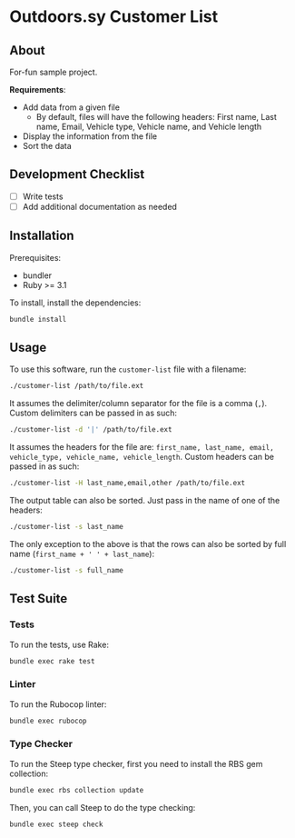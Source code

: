 # Outdoors.sy Customer List

## About
For-fun sample project.

**Requirements**:
- Add data from a given file
  - By default, files will have the following headers: First name, Last name, Email, Vehicle type, Vehicle name, and Vehicle length
- Display the information from the file
- Sort the data

## Development Checklist
- [ ] Write tests
- [ ] Add additional documentation as needed

## Installation
Prerequisites:
- bundler
- Ruby >= 3.1

To install, install the dependencies:
```sh
bundle install
```

## Usage
To use this software, run the `customer-list` file with a filename:
```sh
./customer-list /path/to/file.ext
```

It assumes the delimiter/column separator for the file is a comma (`,`).
Custom delimiters can be passed in as such:
```sh
./customer-list -d '|' /path/to/file.ext
```

It assumes the headers for the file are: `first_name, last_name, email, vehicle_type, vehicle_name, vehicle_length`.
Custom headers can be passed in as such:
```sh
./customer-list -H last_name,email,other /path/to/file.ext
```

The output table can also be sorted. Just pass in the name of one of the headers:
```sh
./customer-list -s last_name
```

The only exception to the above is that the rows can also be sorted by full name (`first_name + ' ' + last_name`):
```sh
./customer-list -s full_name
```

## Test Suite
### Tests
To run the tests, use Rake:
```sh
bundle exec rake test
```
### Linter
To run the Rubocop linter:
```sh
bundle exec rubocop
```
### Type Checker
To run the Steep type checker, first you need to install the RBS gem collection:
```sh
bundle exec rbs collection update
```
Then, you can call Steep to do the type checking:
```sh
bundle exec steep check
```
